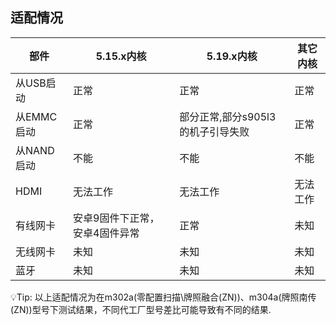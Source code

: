 ## 适配情况

| 部件  | 5.15.x内核 | 5.19.x内核 | 其它内核 |
| ---- | ---- | ---- | ---- |
| 从USB启动 | 正常 | 正常 | 正常 |
| 从EMMC启动 |正常| 部分正常,部分s905l3的机子引导失败 | 正常 | 
| 从NAND启动 |不能| 不能 | 不能 | 
| HDMI | 无法工作 | 无法工作 | 无法工作 |
| 有线网卡 | 安卓9固件下正常，安卓4固件异常 | 正常 | 未知 | 
| 无线网卡 | 未知 | 未知 | 未知 |
| 蓝牙 | 未知 | 未知 | 未知 |

💡Tip: 以上适配情况为在m302a(零配置扫描\牌照融合(ZN))、m304a(牌照南传(ZN))型号下测试结果，不同代工厂型号差比可能导致有不同的结果.


